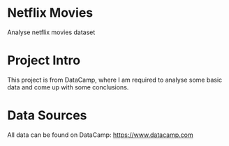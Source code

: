 # Netflix Movies
 Analyse netflix movies dataset

# Project Intro
This project is from DataCamp, where I am required to analyse some basic data and come up with some conclusions.

# Data Sources
All data can be found on DataCamp: https://www.datacamp.com
